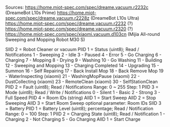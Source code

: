 Sources:
  https://home.miot-spec.com/spec/dreame.vacuum.r2232c (DreameBot L10s Prime)
  https://home.miot-spec.com/spec/dreame.vacuum.r2228z (DreameBot L10s Ultra)
  https://home.miot-spec.com/spec/dreame.vacuum.r2232 (?)
  https://home.miot-spec.com/spec/dreame.vacuum.r2320 (?)
  https://home.miot-spec.com/spec/xiaomi.vacuum.d103cn (Mijia All-round Sweeping and Mopping Robot M30 S)

SIID 2 = Robot Cleaner or vacuum
  PIID 1 = Status (uint8); Read / Notifications
    1 - Sweeping
    2 - Idle
    3 - Paused
    4 - Error
    5 - Go Charging
    6 - Charging
    7 - Mopping
    8 - Drying
    9 - Washing
    10 - Go Washing
    11 - Building
    12 - Sweeping and Mopping
    13 - Charging Completed
    14 - Upgrading
    15 - Summon
    16 - Self Repairing
    17 - Back Install Mop
    18 - Back Remove Mop
    19 - WaterInspecting (xiaomi)
    21 - WashingMopPause (xiaomi)
    22 - DustCollecting (xiaomi)
    23 - RemoteClean (xiaomi)
30 - SelfStationClean
  PIID 2 = Fault (uint8); Read / Notifications
    Range: 0 ~ 255
    Step: 1
  PIID 3 = Mode (uint8); Read / Write / Notifications
    0 - Silent
    1 - Basic
    2 - Strong
    3 - Full Speed
  PIID 4 = Room IDs (string)
  AIID 1 = Start Sweep
  AIID 2 = Stop Sweeping
  AIID 3 = Start Room Sweep
    optional parameter: Room IDs
SIID 3 = Battery
  PIID 1 = Battery Level (uint8); percentage; Read / Notification
    Range: 0 ~ 100
    Step: 1
  PIID 2 = Charging State	(uint8); Read / Notification
    1 - Charging
    2 - Not Charging
    5 - Go Charging
  AIID 1 = Start Charge
  
